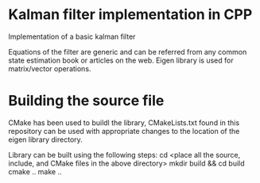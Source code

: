 # Kalman filter implementation in CPP

Implementation of a basic kalman filter

Equations of the filter are generic and can be referred from any common state estimation book or articles on the web.
Eigen library is used for matrix/vector operations. 

# Building the source file

CMake has been used to buildl the library, CMakeLists.txt found in this repository can be used with appropriate changes
to the location of the eigen library directory.

Library can be built using the following steps:
cd <root project directory>
<place all the source, include, and CMake files in the above directory>
mkdir build && cd build
cmake ..
make ..
